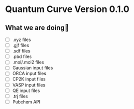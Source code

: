 # Quantum Curve Version 0.1.0


## What we are doing🍦
- [ ] .xyz files
- [ ] .gjf files
- [ ] .sdf files
- [ ] .pbd files
- [ ] .mol/.mol2 files
- [ ] Gaussian input files
- [ ] ORCA input files
- [ ] CP2K input files
- [ ] VASP input files
- [ ] QE input files
- [ ] .trj files
- [ ] Pubchem API
